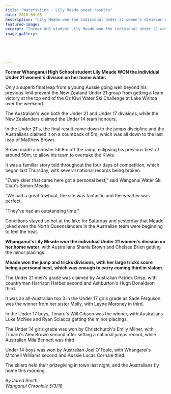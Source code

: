 ```yaml
---
title: "Waterskiing - Lily Meade great results"
date: 2018-03-05
description: "Lily Meade won the individual Under 21 women's division on her home water..."
featured-image: 
excerpt: "Former WHS student Lily Meade won the individual Under 21 women's division on her home water."
image_gallery:
    
    
    
    
    
---
```


<p class="element element-paragraph"><strong>Former Whanganui High School student Lily Meade WON the individual Under 21 women's division on her home water.</strong></p>
<p class="element element-paragraph">Only a superb final leap from a young Aussie going well beyond his previous limit prevent the New Zealand Under 21 group from getting a team victory at the top end of the Oz Kiwi Water Ski Challenge at Lake Wiritoa over the weekend.</p>
<p class="element element-paragraph">The Australian's won both the Under 21 and Under 17 divisions, while the New Zealanders claimed the Under 14 team honours.</p>
<p class="element element-paragraph">In the Under 21's, the final result came down to the jumps discipline and the Australians claimed it on a countback of 5m, which was all down to the last leap of Matthew Brown.</p>
<p class="element element-paragraph">Brown made a monster 56.8m off the ramp, eclipsing his previous best of around 50m, to allow his team to overtake the Kiwis.</p>
<p class="element element-paragraph">It was a familiar story told throughout the four days of competition, which began last Thursday, with several national records being broken.</p>
<p class="element element-paragraph">"Every skier that came here got a personal best," said Wanganui Water Ski Club's Simon Meade.</p>
<p class="element element-paragraph">"We had a great towboat, the site was fantastic and the weather was perfect.</p>
<p class="element element-paragraph">"They've had an outstanding time."</p>
<p class="element element-paragraph">Conditions stayed so hot at the lake for Saturday and yesterday that Meade joked even the North Queenslanders in the Australian team were beginning to feel the heat.</p>
<p class="element element-paragraph"><strong>Whanganui's Lily Meade won the individual Under 21 women's division on her home water</strong>,<strong> </strong>with Australians Shania Brown and Chelsea Brien getting the minor placings.</p>
<p class="element element-paragraph"><strong>Meade won the jump and tricks divisions, with her large tricks score being a personal best, which was enough to carry coming third in slalom.</strong></p>
<p class="element element-paragraph">The Under 21 men's grade was claimed by Australian Patrick Crisp, with countryman Harrison Harber second and Ashburton's Hugh Donaldson third.</p>
<p class="element element-paragraph">It was an all-Australian top 3 in the Under 17 girls grade as Sade Ferguson was the winner from her sister Molly, with Layne Moroney in third.</p>
<p class="element element-paragraph">In the Under 17 boys, Timaru's Will Gibson was the winner, with Australians Luke McNee and Ryan Sciacca getting the minor placings.</p>
<p class="element element-paragraph">The Under 14 girls grade was won by Christchurch's Emily Milner, with Timaru's Alex Brown second after setting a national jumps record, while Australian Mila Bennett was third.</p>
<p class="element element-paragraph">Under 14 boys was won by Australian Joel O'Toole, with Whangarei's Mitchell Williams second and Aussie Lucas Cornale third.</p>
<p class="element element-paragraph">The skiers held their prizegiving in town last night, and the Australians fly home this morning.</p>
<p class="element element-paragraph"><em>By Jared Smith<br />Wanganui Chronicle 5/3/18</em></p>

